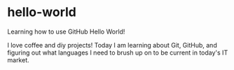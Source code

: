 # hello-world
Learning how to use GitHub
Hello World!

I love coffee and diy projects!  Today I am learning about Git, GitHub, and figuring out what languages I need to brush up on to be current in today's IT market.
